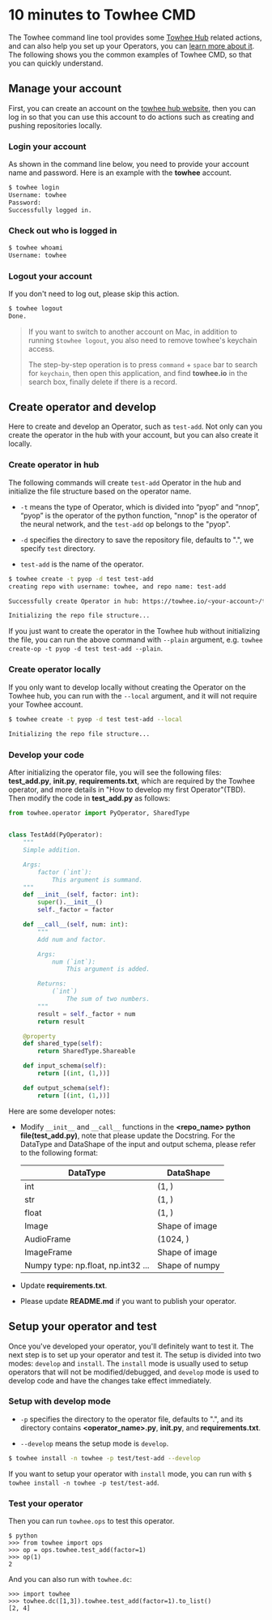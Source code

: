 # 10 minutes to Towhee CMD

The Towhee command line tool provides some [Towhee Hub](https://towhee.io/) related actions, and can also help you set up your Operators, you can [learn more about it](https://github.com/towhee-io/towhee/tree/main/towhee/command). The following shows you the common examples of Towhee CMD, so that you can quickly understand.

## Manage your account

First, you can create an account on the [towhee hub website](https://towhee.io/), then you can log in so that you can use this account to do actions such as creating and pushing repositories locally. 

### Login your account

As shown in the command line below, you need to provide your account name and password. Here is an example with the **towhee** account.

```Bash
$ towhee login
Username: towhee
Password: 
Successfully logged in.
```

### Check out who is logged in

```Bash
$ towhee whoami
Username: towhee
```

### Logout your account

If you don't need to log out, please skip this action.

```Bash
$ towhee logout
Done.
```

> If you want to switch to another account on Mac, in addition to running `$towhee logout`, you also need to remove towhee's keychain access. 
>
> The step-by-step operation is to press `command` + `space` bar to search for `keychain`, then open this application, and find **towhee.io** in the search box, finally delete if there is a record.

## Create operator and develop

Here to create and develop an Operator, such as `test-add`. Not only can you create the operator in the hub with your account, but you can also create it locally.

### Create operator in hub

The following commands will create `test-add` Operator in the hub and initialize the file structure based on the operator name.

- `-t` means the type of Operator, which is divided into “pyop” and “nnop”, “pyop” is the operator of the python function, "nnop" is the operator of the neural network, and the `test-add` op belongs to the "pyop". 

- `-d` specifies the directory to save the repository file, defaults to ".", we specify `test` directory. 

- `test-add` is the name of the operator. 

```Bash
$ towhee create -t pyop -d test test-add
creating repo with username: towhee, and repo name: test-add

Successfully create Operator in hub: https://towhee.io/<your-account>/test-add

Initializing the repo file structure...
```

If you just want to create the operator in the Towhee hub without initializing the file, you can run the above command with `--plain` argument, e.g. `towhee create-op -t pyop -d test test-add --plain`.

### Create operator locally

If you only want to develop locally without creating the Operator on the Towhee hub, you can run with the `--local` argument, and it will not require your Towhee account.

```Bash
$ towhee create -t pyop -d test test-add --local
 
Initializing the repo file structure...
```

### Develop your code

After initializing the operator file, you will see the following files: **test_add.py**, **__init__.py**, **requirements.txt**, which are required by the Towhee operator, and more details in "How to develop my first Operator"(TBD). Then modify the code in **test_add.py** as follows:

```Python
from towhee.operator import PyOperator, SharedType


class TestAdd(PyOperator):
    """
    Simple addition.

    Args:
        factor (`int`):
            This argument is summand.
    """
    def __init__(self, factor: int):
        super().__init__()
        self._factor = factor

    def __call__(self, num: int):
        """
        Add num and factor.

        Args:
            num (`int`):
                This argument is added.

        Returns:
            (`int`)
                The sum of two numbers.
        """
        result = self._factor + num
        return result

    @property
    def shared_type(self):
        return SharedType.Shareable

    def input_schema(self):
        return [(int, (1,))]

    def output_schema(self):
        return [(int, (1,))]
```

Here are some developer notes:

- Modify `__init__` and `__call__` functions in the **<repo_name> python file(test_add.py)**, note that please update the Docstring. For the DataType and DataShape of the input and output schema, please refer to the following format:

  | **DataType**                       | **DataShape**  |
  | ---------------------------------- | -------------- |
  | int                                | (1, )          |
  | str                                | (1, )          |
  | float                              | (1, )          |
  | Image                              | Shape of image |
  | AudioFrame                         | (1024, )       |
  | ImageFrame                         | Shape of image |
  | Numpy type: np.float, np.int32 ... | Shape of numpy |

- Update **requirements.txt**. 

- Please update **README.md** if you want to publish your operator. 

## Setup your operator and test

Once you've developed your operator, you'll definitely want to test it. The next step is to set up your operator and test it. The setup is divided into two modes: `develop` and `install`. The `install` mode is usually used to setup operators that will not be modified/debugged, and `develop` mode is used to develop code and have the changes take effect immediately.

### Setup with develop mode

- `-p` specifies the directory to the operator file, defaults to ".", and its directory contains **<operator_name>.py**, **__init__.py**, and **requirements.txt**. 

- `--develop` means the setup mode is `develop`. 

```Bash
$ towhee install -n towhee -p test/test-add --develop
```

If you want to setup your operator with `install` mode, you can run with `$ towhee install -n towhee -p test/test-add`.

### Test your operator

Then you can run `towhee.ops` to test this operator.

```Shell
$ python
>>> from towhee import ops
>>> op = ops.towhee.test_add(factor=1)
>>> op(1)
2
```

And you can also run with `towhee.dc`:

```shell
>>> import towhee
>>> towhee.dc([1,3]).towhee.test_add(factor=1).to_list()
[2, 4]
```
